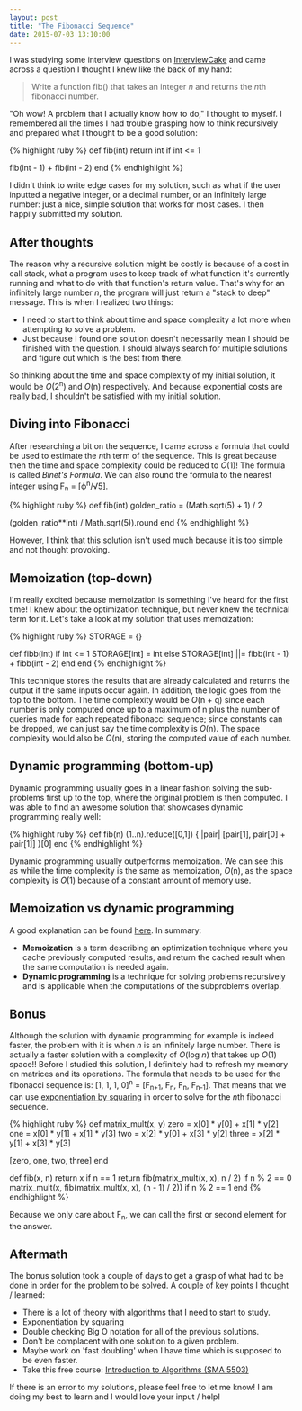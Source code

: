 ```yaml
---
layout: post
title: "The Fibonacci Sequence"
date: 2015-07-03 13:10:00
---
```


I was studying some interview questions on [InterviewCake](https://www.interviewcake.com) and came across a question I thought I knew like the back of my hand:

> Write a function fib() that takes an integer *n* and returns the *n*th fibonacci number.

"Oh wow! A problem that I actually know how to do," I thought to myself. I remembered all the times I had trouble grasping how to think recursively and prepared what I thought to be a good solution:

{% highlight ruby %}
def fib(int)
  return int if int <= 1

  fib(int - 1) + fib(int - 2)
end
{% endhighlight %}

I didn't think to write edge cases for my solution, such as what if the user inputted a negative integer, or a decimal number, or an infinitely large number: just a nice, simple solution that works for most cases. I then happily submitted my solution.

## After thoughts

The reason why a recursive solution might be costly is because of a cost in call stack, what a program uses to keep track of what function it's currently running and what to do with that function's return value. That's why for an infinitely large number *n*, the program will just return a "stack to deep" message. This is when I realized two things:

  * I need to start to think about time and space complexity a lot more when attempting to solve a problem.
  * Just because I found one solution doesn't necessarily mean I should be finished with the question. I should always search for multiple solutions and figure out which is the best from there.

So thinking about the time and space complexity of my initial solution, it would be *O*(2<sup>n</sup>) and *O*(n) respectively. And because exponential costs are really bad, I shouldn't be satisfied with my initial solution.

## Diving into Fibonacci

After researching a bit on the sequence, I came across a formula that could be used to estimate the *n*th term of the sequence. This is great because then the time and space complexity could be reduced to *O*(1)! The formula is called *Binet's Formula*. We can also round the formula to the nearest integer using F<sub>n</sub> = [ϕ<sup>n</sup>/√5]. 

{% highlight ruby %}
def fib(int)
  golden_ratio = (Math.sqrt(5) + 1) / 2

  (golden_ratio**int) / Math.sqrt(5)).round
end
{% endhighlight %}

However, I think that this solution isn't used much because it is too simple and not thought provoking.

## Memoization (top-down)

I'm really excited because memoization is something I've heard for the first time! I knew about the optimization technique, but never knew the technical term for it. Let's take a look at my solution that uses memoization:

{% highlight ruby %}
STORAGE = {}

def fibb(int)
  if int <= 1
    STORAGE[int] = int
  else
    STORAGE[int] ||= fibb(int - 1) + fibb(int - 2)
  end
end
{% endhighlight %}

This technique stores the results that are already calculated and returns the output if the same inputs occur again. In addition, the logic goes from the top to the bottom. The time complexity would be *O*(n + q) since each number is only computed once up to a maximum of n plus the number of queries made for each repeated fibonacci sequence; since constants can be dropped, we can just say the time complexity is *O*(n). The space complexity would also be *O*(n), storing the computed value of each number.

## Dynamic programming (bottom-up)

Dynamic programming usually goes in a linear fashion solving the sub-problems first up to the top, where the original problem is then computed. I was able to find an awesome solution that showcases dynamic programming really well:

{% highlight ruby %}
def fib(n)
  (1..n).reduce([0,1]) { |pair| [pair[1], pair[0] + pair[1]] }[0]
end
{% endhighlight %}

Dynamic programming usually outperforms memoization. We can see this as while the time complexity is the same as memoization, *O*(n), as the space complexity is *O*(1) because of a constant amount of memory use.

## Memoization vs dynamic programming

A good explanation can be found [here](http://stackoverflow.com/questions/6184869/what-is-difference-between-memoization-and-dynamic-programming). In summary:

  * **Memoization** is a term describing an optimization technique where you cache previously computed results, and return the cached result when the same computation is needed again.
  * **Dynamic programming** is a technique for solving problems recursively and is applicable when the computations of the subproblems overlap.

## Bonus

Although the solution with dynamic programming for example is indeed faster, the problem with it is when *n* is an infinitely large number. There is actually a faster solution with a complexity of *O*(log *n*) that takes up *O*(1) space!! Before I studied this solution, I definitely had to refresh my memory on matrices and its operations. The formula that needs to be used for the fibonacci sequence is: [1, 1, 1, 0]<sup>n</sup> = [F<sub>n+1</sub>, F<sub>n</sub>, F<sub>n</sub>, F<sub>n-1</sub>]. That means that we can use [exponentiation by squaring](https://en.wikipedia.org/wiki/Exponentiation_by_squaring) in order to solve for the *n*th fibonacci sequence.

{% highlight ruby %}
def matrix_mult(x, y)
  zero  = x[0] * y[0] + x[1] * y[2]
  one   = x[0] * y[1] + x[1] * y[3]
  two   = x[2] * y[0] + x[3] * y[2]
  three = x[2] * y[1] + x[3] * y[3]

  [zero, one, two, three]
end

def fib(x, n)
  return x if n == 1
  return fib(matrix_mult(x, x), n / 2) if n % 2 == 0
  matrix_mult(x, fib(matrix_mult(x, x), (n - 1) / 2)) if n % 2 == 1
end
{% endhighlight %}

Because we only care about F<sub>n</sub>, we can call the first or second element for the answer.

## Aftermath

The bonus solution took a couple of days to get a grasp of what had to be done in order for the problem to be solved. A couple of key points I thought / learned:

  * There is a lot of theory with algorithms that I need to start to study.
  * Exponentiation by squaring
  * Double checking Big O notation for all of the previous solutions.
  * Don't be complacent with one solution to a given problem.
  * Maybe work on 'fast doubling' when I have time which is supposed to be even faster.
  * Take this free course: [Introduction to Algorithms (SMA 5503)](http://ocw.mit.edu/courses/electrical-engineering-and-computer-science/6-046j-introduction-to-algorithms-sma-5503-fall-2005/index.htm)

If there is an error to my solutions, please feel free to let me know! I am doing my best to learn and I would love your input / help!